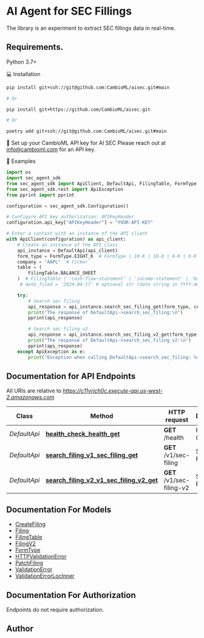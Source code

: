 # AI Agent for SEC Fillings
The library is an experiment to extract SEC fillings data in real-time.

## Requirements.

Python 3.7+

💻 Installation

```sh
pip install git+ssh://git@github.com:CambioML/aisec.git#main

# Or

pip install git+https://github.com/CambioML/aisec.git

# Or

poetry add git+ssh://git@github.com:CambioML/aisec.git#main
```

🌱 Set up your CambioML API key for AI SEC
Please reach out at info@cambioml.com for an API key.

📜 Examples

```python
import os
import sec_agent_sdk
from sec_agent_sdk import ApiClient, DefaultApi, FilingTable, FormType
from sec_agent_sdk.rest import ApiException
from pprint import pprint

configuration = sec_agent_sdk.Configuration()

# Configure API key authorization: APIKeyHeader
configuration.api_key["APIKeyHeader"] = "YOUR-API-KEY"

# Enter a context with an instance of the API client
with ApiClient(configuration) as api_client:
    # Create an instance of the API class
    api_instance = DefaultApi(api_client)
    form_type = FormType.EIGHT_K  # FormType | 10-K | 10-Q | 8-K | 6-K
    company = "AAPL"  # ticker
    table = (
        FilingTable.BALANCE_SHEET
    )  # FilingTable | 'cash-flow-statement' | 'income-statement' | 'balance-sheet'
     # date_filed = '2024-04-17' # optional str (date string in YYYY-mm-dd) or None(the latest filing will be retrieved)

    try:
        # Search sec filing
        api_response = api_instance.search_sec_filing_get(form_type, company, table)
        print("The response of DefaultApi->search_sec_filing:\n")
        pprint(api_response)

        # Search sec filing v2
        api_response = api_instance.search_sec_filing_v2_get(form_type, company, table)
        print("The response of DefaultApi->search_sec_filing_v2:\n")
        pprint(api_response)
    except ApiException as e:
        print("Exception when calling DefaultApi->search_sec_filing: %s\n" % e)

```

## Documentation for API Endpoints

All URIs are relative to *https://c11yrich0c.execute-api.us-west-2.amazonaws.com*

Class | Method | HTTP request | Description
------------ | ------------- | ------------- | -------------
*DefaultApi* | [**health_check_health_get**](docs/DefaultApi.md#health_check_health_get) | **GET** /health | Health Check
*DefaultApi* | [**search_filing_v1_sec_filing_get**](docs/DefaultApi.md#search_filing_v1_sec_filing_get) | **GET** /v1/sec-filing | Search Filing
*DefaultApi* | [**search_filing_v2_v1_sec_filing_v2_get**](docs/DefaultApi.md#search_filing_v2_v1_sec_filing_v2_get) | **GET** /v1/sec-filing-v2 | Search Filing V2


## Documentation For Models

 - [CreateFiling](docs/CreateFiling.md)
 - [Filing](docs/Filing.md)
 - [FilingTable](docs/FilingTable.md)
 - [FilingV2](docs/FilingV2.md)
 - [FormType](docs/FormType.md)
 - [HTTPValidationError](docs/HTTPValidationError.md)
 - [PatchFiling](docs/PatchFiling.md)
 - [ValidationError](docs/ValidationError.md)
 - [ValidationErrorLocInner](docs/ValidationErrorLocInner.md)


<a id="documentation-for-authorization"></a>
## Documentation For Authorization

Endpoints do not require authorization.


## Author





